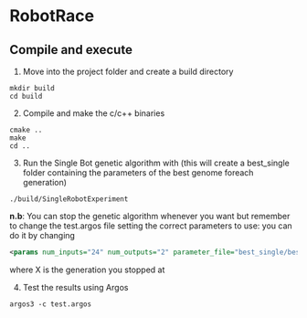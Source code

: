 # RobotRace

## Compile and execute
1. Move into the project folder and create a build directory
```
mkdir build
cd build
```

2. Compile and make the c/c++ binaries
```
cmake ..
make
cd ..
```

3. Run the Single Bot genetic algorithm with (this will create a best_single folder containing the parameters of the best genome foreach generation)
```
./build/SingleRobotExperiment
```
**n.b**: You can stop the genetic algorithm whenever you want but remember to change the test.argos file setting the correct parameters to use: you can do it by changing 
```xml
<params num_inputs="24" num_outputs="2" parameter_file="best_single/best_X.dat" />
```
where X is the generation you stopped at

4. Test the results using Argos
```
argos3 -c test.argos
```

